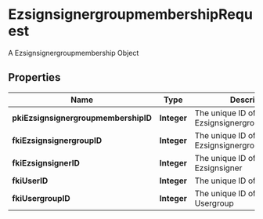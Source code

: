 

# EzsignsignergroupmembershipRequest

A Ezsignsignergroupmembership Object

## Properties

| Name | Type | Description | Notes |
|------------ | ------------- | ------------- | -------------|
|**pkiEzsignsignergroupmembershipID** | **Integer** | The unique ID of the Ezsignsignergroupmembership |  [optional] |
|**fkiEzsignsignergroupID** | **Integer** | The unique ID of the Ezsignsignergroup |  |
|**fkiEzsignsignerID** | **Integer** | The unique ID of the Ezsignsigner |  |
|**fkiUserID** | **Integer** | The unique ID of the User |  |
|**fkiUsergroupID** | **Integer** | The unique ID of the Usergroup |  |



